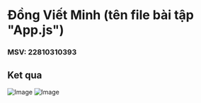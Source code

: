 # Đồng Viết Minh (tên file bài tập "App.js")
### MSV: 22810310393
## Ket qua
![Image](https://github.com/user-attachments/assets/04017dd3-3893-4ba4-a0f1-3211d9590bd6)
![Image](https://github.com/user-attachments/assets/6c353d9c-5ee7-4622-8bc0-771331e63edf)
